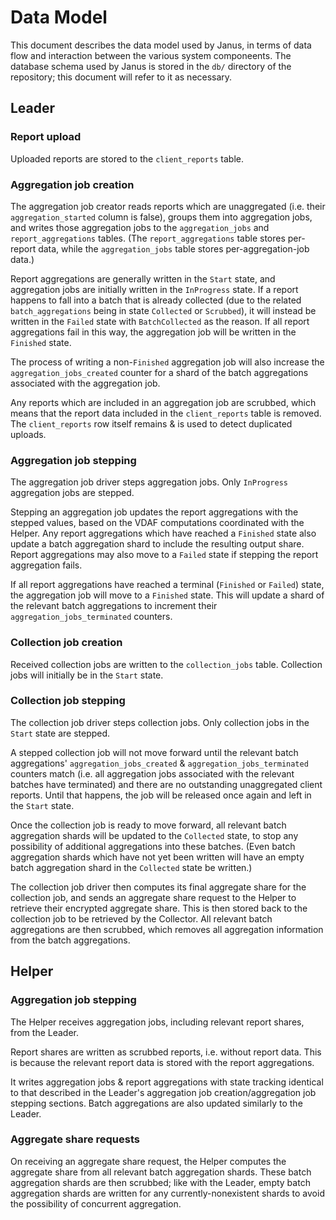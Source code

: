 # Data Model

This document describes the data model used by Janus, in terms of data flow and
interaction between the various system componeents. The database schema used by
Janus is stored in the `db/` directory of the repository; this document will
refer to it as necessary.

## Leader

### Report upload

Uploaded reports are stored to the `client_reports` table.

### Aggregation job creation

The aggregation job creator reads reports which are unaggregated (i.e. their
`aggregation_started` column is false), groups them into aggregation jobs, and
writes those aggregation jobs to the `aggregation_jobs` and
`report_aggregations` tables. (The `report_aggregations` table stores per-report
data, while the `aggregation_jobs` table stores per-aggregation-job data.)

Report aggregations are generally written in the `Start` state, and aggregation
jobs are initially written in the `InProgress` state. If a report happens to
fall into a batch that is already collected (due to the related
`batch_aggregations` being in state `Collected` or `Scrubbed`), it will instead
be written in the `Failed` state with `BatchCollected` as the reason. If all
report aggregations fail in this way, the aggregation job will be written in the
`Finished` state.

The process of writing a non-`Finished` aggregation job will also increase the
`aggregation_jobs_created` counter for a shard of the batch aggregations
associated with the aggregation job.

Any reports which are included in an aggregation job are scrubbed, which means
that the report data included in the `client_reports` table is removed. The
`client_reports` row itself remains & is used to detect duplicated uploads.

### Aggregation job stepping

The aggregation job driver steps aggregation jobs. Only `InProgress` aggregation
jobs are stepped.

Stepping an aggregation job updates the report aggregations with the stepped
values, based on the VDAF computations coordinated with the Helper. Any report
aggregations which have reached a `Finished` state also update a batch
aggregation shard to include the resulting output share. Report aggregations may
also move to a `Failed` state if stepping the report aggregation fails.

If all report aggregations have reached a terminal (`Finished` or `Failed`)
state, the aggregation job will move to a `Finished` state. This will update a
shard of the relevant batch aggregations to increment their
`aggregation_jobs_terminated` counters.

### Collection job creation

Received collection jobs are written to the `collection_jobs` table. Collection
jobs will initially be in the `Start` state.

### Collection job stepping

The collection job driver steps collection jobs. Only collection jobs in the
`Start` state are stepped.

A stepped collection job will not move forward until the relevant batch
aggregations' `aggregation_jobs_created` & `aggregation_jobs_terminated`
counters match (i.e. all aggregation jobs associated with the relevant batches
have terminated) and there are no outstanding unaggregated client reports. Until
that happens, the job will be released once again and left in the `Start` state.

Once the collection job is ready to move forward, all relevant batch aggregation
shards will be updated to the `Collected` state, to stop any possibility of
additional aggregations into these batches. (Even batch aggregation shards which
have not yet been written will have an empty batch aggregation shard in the
`Collected` state be written.)

The collection job driver then computes its final aggregate share for the
collection job, and sends an aggregate share request to the Helper to retrieve
their encrypted aggregate share. This is then stored back to the collection job
to be retrieved by the Collector. All relevant batch aggregations are then
scrubbed, which removes all aggregation information from the batch aggregations.

## Helper

### Aggregation job stepping

The Helper receives aggregation jobs, including relevant report shares, from the
Leader.

Report shares are written as scrubbed reports, i.e. without report data. This is
because the relevant report data is stored with the report aggregations.

It writes aggregation jobs & report aggregations with state tracking identical
to that described in the Leader's aggregation job creation/aggregation job
stepping sections. Batch aggregations are also updated similarly to the Leader.

### Aggregate share requests

On receiving an aggregate share request, the Helper computes the aggregate share
from all relevant batch aggregation shards. These batch aggregation shards are
then scrubbed; like with the Leader, empty batch aggregation shards are written
for any currently-nonexistent shards to avoid the possibility of concurrent
aggregation.